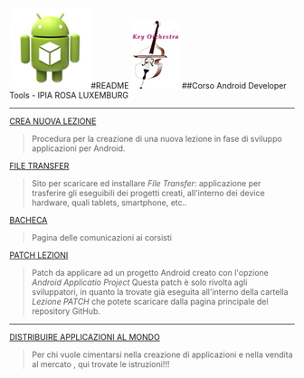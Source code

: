 ![Key Orchestra](https://github.com/rdgmus/Luxemburg/blob/master/Lezione%20PATCH/res/drawable-xxhdpi/ic_launcher.png)#README
![Key Orchestra](https://raw.githubusercontent.com/rdgmus/PhpProjects/GitHubPhpRegistroScuola/images/Cbasso1.png)
##Corso Android Developer Tools - IPIA ROSA LUXEMBURG 

***

[CREA NUOVA LEZIONE](CREA_NUOVA_LEZIONE.md)

>Procedura per la creazione di una nuova lezione in fase di sviluppo applicazioni per Android.

[FILE TRANSFER](FILE_TRANSFER.md)
>Sito per scaricare ed installare _File Transfer_: applicazione per trasferire gli eseguibili dei progetti creati, all'interno dei device hardware, quali tablets, smartphone, etc..

[BACHECA](BACHECA.md)
>Pagina delle comunicazioni ai corsisti

[PATCH LEZIONI](PATCH_LEZIONI.md)
>Patch da applicare ad un progetto Android creato con l'opzione _Android Applicatio Project_
Questa patch è solo rivolta agli sviluppatori, in quanto la trovate già eseguita all'interno della cartella _Lezione PATCH_ che potete scaricare dalla pagina principale del repository GitHub.

***

[DISTRIBUIRE APPLICAZIONI AL MONDO](https://support.google.com/googleplay/android-developer/answer/113469?hl=en)
>Per chi vuole cimentarsi nella creazione di applicazioni e nella vendita al mercato , qui trovate le istruzioni!!!
